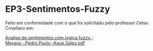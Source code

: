 # EP3-Sentimentos-Fuzzy
Feito em conformidade com o que foi solicitado pelo professor Celso Crivellaro em: 

[Analise.de.sentimentos.com.logica.fuzzy.-Mayara.-.Pedro.Paulo-.Kaue.Sales.pdf](https://github.com/user-attachments/files/20662424/Analise.de.sentimentos.com.logica.fuzzy.-Mayara.-.Pedro.Paulo-.Kaue.Sales.pdf)

